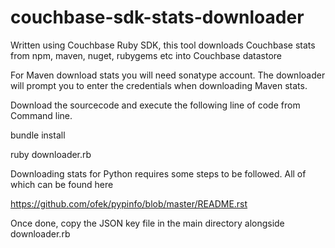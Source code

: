 # couchbase-sdk-stats-downloader
Written using Couchbase Ruby SDK, this tool downloads Couchbase stats from npm, maven, nuget, rubygems etc into Couchbase datastore

For Maven download stats you will need sonatype account. The downloader will prompt you to enter the credentials when downloading Maven stats.

Download the sourcecode and execute the following line of code from Command line.

bundle install

ruby downloader.rb

Downloading stats for Python requires some steps to be followed. All of which can be found here

https://github.com/ofek/pypinfo/blob/master/README.rst

Once done, copy the JSON key file in the main directory alongside downloader.rb
